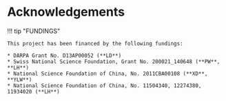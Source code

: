 # Acknowledgements

!!! tip "FUNDINGS"

    This project has been financed by the following fundings:

    * DARPA Grant No. D13AP00052 (**LD**)
    * Swiss National Science Foundation, Grant No. 200021_140648 (**PW**, **LH**)
    * National Science Foundation of China, No. 2011CBA00108 (**XD**, **YLW**)
    * National Science Foundation of China, No. 11504340, 12274380, 11934020 (**LH**)
